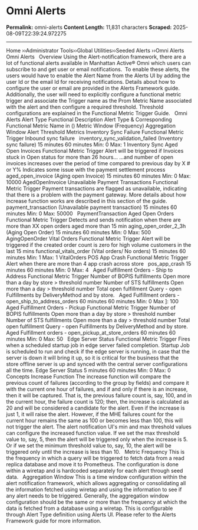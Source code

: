 # Omni Alerts

**Permalink:** omni-alerts
**Content Length:** 11,831 characters
**Scraped:** 2025-08-09T22:39:24.972275

---

Home &rsaquo;&rsaquo;Administrator Tools&rsaquo;&rsaquo;Global Utilities&rsaquo;&rsaquo;Seeded Alerts ››Omni Alerts Omni Alerts &nbsp; Overview Using the Alert-notification framework, there are a lot of functional alerts available in Manhattan Active&reg; Omni which users can subscribe to and get user or email notifications.&nbsp; To enable these alerts, the users would have to enable the Alert Name from the Alerts UI by adding the user Id or the email Id for receiving notifications. Details about how to configure the user or email are provided in the&nbsp;Alerts Framework&nbsp;guide. Additionally, the user will need to explicitly configure a functional metric trigger and associate the Trigger name as the Prom Metric Name associated with the alert and then configure a required threshold. Threshold configurations are explained in the Functional&nbsp;Metric Trigger Guide. &nbsp; Omni Alerts Alert Type Functional Description Alert Type & Corresponding Functional Metric Name in () Metric Window (Frequency) Aggregation Window Alert Threshold Metrics Inventory Sync Failure Functional Metric Trigger Inbound sync failure &nbsp; inventory_sync_validation_failed (Inventory sync failure) 15 minutes 60 minutes Min: 0 Max: 1 Inventory Sync Aged Open Invoices Functional Metric Trigger Alert will be triggered if Invoices stuck in Open status for more than 26 hours&hellip; &hellip;and number of open invoices increases over the period of time compared to previous day by X # or Y% Indicates some issue with the payment settlement process aged_open_invoice (Aging open Invoice) 15 minutes 60 minutes Min: 0 Max: 10000 AgedOpenInvoice Unavailable Payment Transactions Functional Metric Trigger Payment transactions are flagged as unavailable, indicating that there is a problem with the payment gateway. More details about how increase function works are described in this section of the guide. payment_transaction (Unavailable payment transaction) 15 minutes 60 minutes Min: 0 Max: 50000 &nbsp; PaymentTransaction Aged Open Orders Functional Metric Trigger Detects and sends notification when there are more than XX open orders aged more than 15 min aging_open_order_2_3h (Aging Open Order) 15 minutes 60 minutes Min: 0 Max: 500 AgingOpenOrder Vital Orders Functional Metric Trigger Alert will be triggered if the created order count is zero for high volume customers in the last 15 mins functional_vitals_order (Vital orders/ No orders) 15 minutes 60 minutes Min: 1 Max: 1 VitalOrders POS App Crash Functional Metric Trigger Alert when there are more than 4 app crash across store &nbsp; pos_app_crash 15 minutes 60 minutes Min: 0 Max: 4 &nbsp; Aged Fulfillment Orders - Ship to Address Functional Metric Trigger Number of BOPIS fulfillments Open more than a day by store &gt; threshold number Number of STS fulfillments Open more than a day &gt; threshold number Total open fulfillment Query - open Fulfillments by DeliveryMethod and by store. &nbsp; Aged Fulfillment orders - open_ship_to_address_orders 60 minutes 60 minutes Min: 0 Max ]: 100 &nbsp; Aged Fulfillment Orders - Pickup Functional Metric Trigger Number of BOPIS fulfillments Open more than a day by store &gt; threshold number Number of STS fulfillments Open more than a day &gt; threshold number Total open fulfillment Query - open Fulfillments by DeliveryMethod and by store. Aged Fulfillment orders - open_pickup_at_store_orders 60 minutes 60 minutes Min: 0 Max: 50 &nbsp; Edge Server Status Functional Metric Trigger Fires when a scheduled startup job in edge server failed completion. Startup Job is scheduled to run and check if the edge server is running, in case that the server is down it will bring it up, so it is critical for the business that the store offline server is up and synced with the central server configurations all the time. Edge Server Status 5 minutes 60 minutes Min: 0 Max: 0 &nbsp; &nbsp; Concepts Increase Function The increase function will compare the previous count of failures (according to the group by fields) and compare it with the current one hour of failures, and if and only if there is an increase, then it will be captured. That is, the previous failure count is, say, 100, and in the current hour, the failure count is 120; then, the increase is calculated as 20 and will be considered a candidate for the alert. Even if the increase is just 1, it will raise the alert. However, if the MHE failures count for the current hour remains the same as 100 or becomes less than 100, this will not trigger the alert. The alert notification UI&#39;s min and max threshold values can configure the increased function value. If we set the max threshold value to, say, 5, then the alert will be triggered only when the increase is 5. Or if we set the minimum threshold value to, say, 10, the alert will be triggered only until the increase is less than 10. &nbsp; Metric Frequency This is the frequency in which a query will be triggered to fetch data from a read replica database and move it to Prometheus. The configuration is done within a wiretap and is hardcoded separately for each alert through seed data. &nbsp; Aggregation Window This is a time window configuration within the alert notification framework, which allows aggregating or consolidating all the information fetched using wiretap and using the information to see if any alert needs to be triggered. Generally, the aggregation window configuration should be the same or more than the frequency at which the data is fetched from a database using a wiretap. This is configurable through Alert Type definition using Alerts UI. Please refer to the&nbsp;Alerts Framework&nbsp;guide&nbsp;for more information.